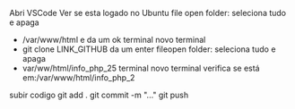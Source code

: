 Abri VSCode
Ver se esta logado no Ubuntu
file open folder: seleciona tudo e apaga
- /var/www/html e da um ok
terminal novo terminal
- git clone LINK_GITHUB da um enter
fileopen folder: seleciona tudo e apaga
- var/ww/html/info_php_25
terminal novo terminal
verifica se está em:/var/www/html/info_php_2

subir codigo
    git add . 
    git commit -m "..."
    git push